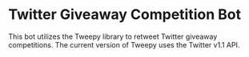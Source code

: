 # Twitter Giveaway Competition Bot
This bot utilizes the Tweepy library to retweet Twitter giveaway competitions. The current version of Tweepy uses the Twitter v1.1 API.
